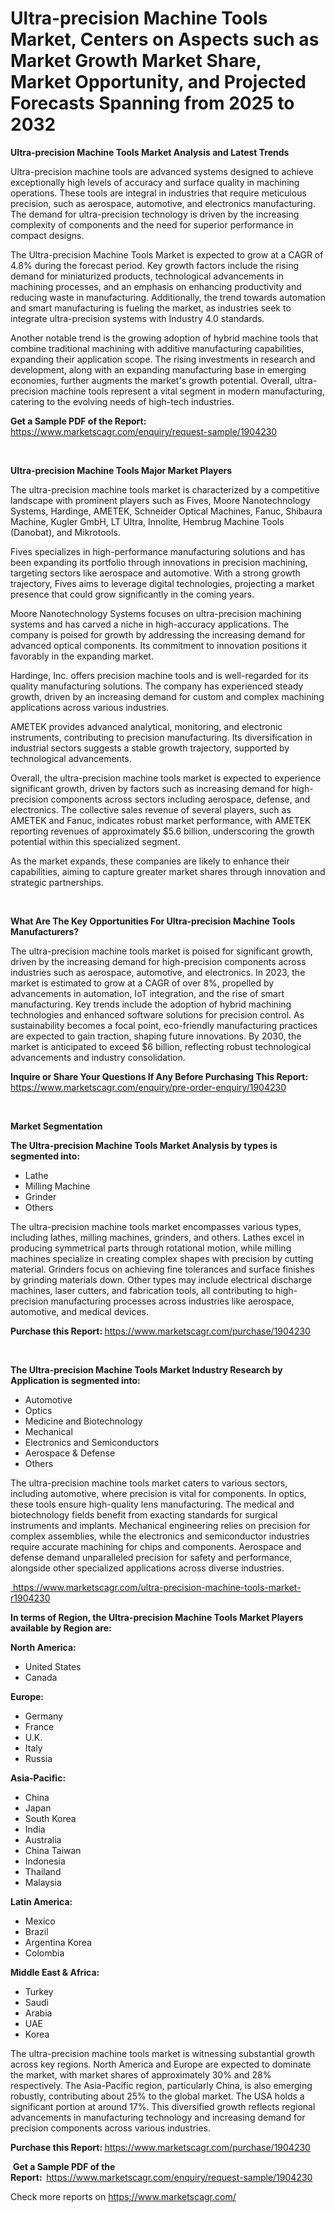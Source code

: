 <p><h1>Ultra-precision Machine Tools Market, Centers on Aspects such as Market Growth Market Share, Market Opportunity, and Projected Forecasts Spanning from 2025 to 2032</h1></p><p><strong>Ultra-precision Machine Tools Market Analysis and Latest Trends</strong></p>
<p><p>Ultra-precision machine tools are advanced systems designed to achieve exceptionally high levels of accuracy and surface quality in machining operations. These tools are integral in industries that require meticulous precision, such as aerospace, automotive, and electronics manufacturing. The demand for ultra-precision technology is driven by the increasing complexity of components and the need for superior performance in compact designs.</p><p>The Ultra-precision Machine Tools Market is expected to grow at a CAGR of 4.8% during the forecast period. Key growth factors include the rising demand for miniaturized products, technological advancements in machining processes, and an emphasis on enhancing productivity and reducing waste in manufacturing. Additionally, the trend towards automation and smart manufacturing is fueling the market, as industries seek to integrate ultra-precision systems with Industry 4.0 standards.</p><p>Another notable trend is the growing adoption of hybrid machine tools that combine traditional machining with additive manufacturing capabilities, expanding their application scope. The rising investments in research and development, along with an expanding manufacturing base in emerging economies, further augments the market's growth potential. Overall, ultra-precision machine tools represent a vital segment in modern manufacturing, catering to the evolving needs of high-tech industries.</p></p>
<p><strong>Get a Sample PDF of the Report:&nbsp;</strong> <a href="https://www.marketscagr.com/enquiry/request-sample/1904230?utm_campaign=1944&utm_medium=2&utm_source=Github&utm_content=ia&utm_term=14012025&utm_id=ultra-precision-machine-tools">https://www.marketscagr.com/enquiry/request-sample/1904230</a></p>
<p>&nbsp;</p>
<p><strong>Ultra-precision Machine Tools Major Market Players</strong></p>
<p><p>The ultra-precision machine tools market is characterized by a competitive landscape with prominent players such as Fives, Moore Nanotechnology Systems, Hardinge, AMETEK, Schneider Optical Machines, Fanuc, Shibaura Machine, Kugler GmbH, LT Ultra, Innolite, Hembrug Machine Tools (Danobat), and Mikrotools. </p><p>Fives specializes in high-performance manufacturing solutions and has been expanding its portfolio through innovations in precision machining, targeting sectors like aerospace and automotive. With a strong growth trajectory, Fives aims to leverage digital technologies, projecting a market presence that could grow significantly in the coming years.</p><p>Moore Nanotechnology Systems focuses on ultra-precision machining systems and has carved a niche in high-accuracy applications. The company is poised for growth by addressing the increasing demand for advanced optical components. Its commitment to innovation positions it favorably in the expanding market.</p><p>Hardinge, Inc. offers precision machine tools and is well-regarded for its quality manufacturing solutions. The company has experienced steady growth, driven by an increasing demand for custom and complex machining applications across various industries. </p><p>AMETEK provides advanced analytical, monitoring, and electronic instruments, contributing to precision manufacturing. Its diversification in industrial sectors suggests a stable growth trajectory, supported by technological advancements.</p><p>Overall, the ultra-precision machine tools market is expected to experience significant growth, driven by factors such as increasing demand for high-precision components across sectors including aerospace, defense, and electronics. The collective sales revenue of several players, such as AMETEK and Fanuc, indicates robust market performance, with AMETEK reporting revenues of approximately $5.6 billion, underscoring the growth potential within this specialized segment. </p><p>As the market expands, these companies are likely to enhance their capabilities, aiming to capture greater market shares through innovation and strategic partnerships.</p></p>
<p>&nbsp;</p>
<p><strong>What Are The Key Opportunities For Ultra-precision Machine Tools Manufacturers?</strong></p>
<p><p>The ultra-precision machine tools market is poised for significant growth, driven by the increasing demand for high-precision components across industries such as aerospace, automotive, and electronics. In 2023, the market is estimated to grow at a CAGR of over 8%, propelled by advancements in automation, IoT integration, and the rise of smart manufacturing. Key trends include the adoption of hybrid machining technologies and enhanced software solutions for precision control. As sustainability becomes a focal point, eco-friendly manufacturing practices are expected to gain traction, shaping future innovations. By 2030, the market is anticipated to exceed $6 billion, reflecting robust technological advancements and industry consolidation.</p></p>
<p><strong>Inquire or Share Your Questions If Any Before Purchasing This Report:</strong> <a href="https://www.marketscagr.com/enquiry/pre-order-enquiry/1904230?utm_campaign=1944&utm_medium=2&utm_source=Github&utm_content=ia&utm_term=14012025&utm_id=ultra-precision-machine-tools">https://www.marketscagr.com/enquiry/pre-order-enquiry/1904230</a></p>
<p>&nbsp;</p>
<p><strong>Market Segmentation</strong></p>
<p><strong>The Ultra-precision Machine Tools Market Analysis by types is segmented into:</strong></p>
<p><ul><li>Lathe</li><li>Milling Machine</li><li>Grinder</li><li>Others</li></ul></p>
<p><p>The ultra-precision machine tools market encompasses various types, including lathes, milling machines, grinders, and others. Lathes excel in producing symmetrical parts through rotational motion, while milling machines specialize in creating complex shapes with precision by cutting material. Grinders focus on achieving fine tolerances and surface finishes by grinding materials down. Other types may include electrical discharge machines, laser cutters, and fabrication tools, all contributing to high-precision manufacturing processes across industries like aerospace, automotive, and medical devices.</p></p>
<p><strong>Purchase this Report:&nbsp;</strong><a href="https://www.marketscagr.com/purchase/1904230?utm_campaign=1944&utm_medium=2&utm_source=Github&utm_content=ia&utm_term=14012025&utm_id=ultra-precision-machine-tools">https://www.marketscagr.com/purchase/1904230</a></p>
<p>&nbsp;</p>
<p><strong>The Ultra-precision Machine Tools Market Industry Research by Application is segmented into:</strong></p>
<p><ul><li>Automotive</li><li>Optics</li><li>Medicine and Biotechnology</li><li>Mechanical</li><li>Electronics and Semiconductors</li><li>Aerospace & Defense</li><li>Others</li></ul></p>
<p><p>The ultra-precision machine tools market caters to various sectors, including automotive, where precision is vital for components. In optics, these tools ensure high-quality lens manufacturing. The medical and biotechnology fields benefit from exacting standards for surgical instruments and implants. Mechanical engineering relies on precision for complex assemblies, while the electronics and semiconductor industries require accurate machining for chips and components. Aerospace and defense demand unparalleled precision for safety and performance, alongside other specialized applications across diverse industries.</p></p>
<p><a href="https://www.marketscagr.com/ultra-precision-machine-tools-market-r1904230?utm_campaign=1944&utm_medium=2&utm_source=Github&utm_content=ia&utm_term=14012025&utm_id=ultra-precision-machine-tools">&nbsp;https://www.marketscagr.com/ultra-precision-machine-tools-market-r1904230</a></p>
<p><strong>In terms of Region, the Ultra-precision Machine Tools Market Players available by Region are:</strong></p>
<p>
    <p> <strong> North America: </strong>
        <ul>
            <li>United States</li>
            <li>Canada</li>
        </ul>
        </p> 
    <p> <strong> Europe: </strong>
        <ul>
            <li>Germany</li>
            <li>France</li>
            <li>U.K.</li>
            <li>Italy</li>
            <li>Russia</li>
        </ul>
        </p> 
    <p> <strong> Asia-Pacific: </strong>
        <ul>
            <li>China</li>
            <li>Japan</li>
            <li>South Korea</li>
            <li>India</li>
            <li>Australia</li>
            <li>China Taiwan</li>
            <li>Indonesia</li>
            <li>Thailand</li>
            <li>Malaysia</li>
        </ul>
        </p> 
    <p> <strong> Latin America: </strong>
        <ul>
            <li>Mexico</li>
            <li>Brazil</li>
            <li>Argentina Korea</li>
            <li>Colombia</li>
        </ul>
        </p> 
    <p> <strong> Middle East & Africa: </strong>
        <ul>
            <li>Turkey</li>
            <li>Saudi</li>
            <li>Arabia</li>
            <li>UAE</li>
            <li>Korea</li>
        </ul>
    </p>
    </p>
<p><p>The ultra-precision machine tools market is witnessing substantial growth across key regions. North America and Europe are expected to dominate the market, with market shares of approximately 30% and 28% respectively. The Asia-Pacific region, particularly China, is also emerging robustly, contributing about 25% to the global market. The USA holds a significant portion at around 17%. This diversified growth reflects regional advancements in manufacturing technology and increasing demand for precision components across various industries.</p></p>
<p><strong>Purchase this Report: </strong><a href="https://www.marketscagr.com/purchase/1904230?utm_campaign=1944&utm_medium=2&utm_source=Github&utm_content=ia&utm_term=14012025&utm_id=ultra-precision-machine-tools">https://www.marketscagr.com/purchase/1904230</a></p>
<p>&nbsp;<strong>Get a Sample PDF of the Report:&nbsp;&nbsp;</strong><a href="https://www.marketscagr.com/enquiry/request-sample/1904230?utm_campaign=1944&utm_medium=2&utm_source=Github&utm_content=ia&utm_term=14012025&utm_id=ultra-precision-machine-tools">https://www.marketscagr.com/enquiry/request-sample/1904230</a></p>
<p><strong></strong></p>
<p>Check more reports on <a href="https://www.marketscagr.com/?utm_campaign=1944&utm_medium=2&utm_source=Github&utm_content=ia&utm_term=14012025&utm_id=ultra-precision-machine-tools">https://www.marketscagr.com/</a></p>